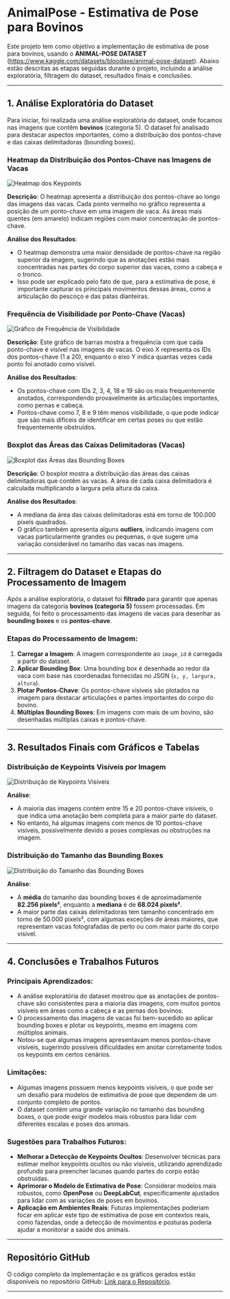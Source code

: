 # **AnimalPose - Estimativa de Pose para Bovinos**

Este projeto tem como objetivo a implementação de estimativa de pose para bovinos, usando o **ANIMAL-POSE DATASET** (https://www.kaggle.com/datasets/bloodaxe/animal-pose-dataset). Abaixo estão descritas as etapas seguidas durante o projeto, incluindo a análise exploratória, filtragem do dataset, resultados finais e conclusões.

---

## **1. Análise Exploratória do Dataset**

Para iniciar, foi realizada uma análise exploratória do dataset, onde focamos nas imagens que contêm **bovinos** (categoria 5). O dataset foi analisado para destacar aspectos importantes, como a distribuição dos pontos-chave e das caixas delimitadoras (bounding boxes).

### **Heatmap da Distribuição dos Pontos-Chave nas Imagens de Vacas**

![Heatmap dos Keypoints](caminho/para/heatmap.png)

**Descrição**: O heatmap apresenta a distribuição dos pontos-chave ao longo das imagens das vacas. Cada ponto vermelho no gráfico representa a posição de um ponto-chave em uma imagem de vaca. As áreas mais quentes (em amarelo) indicam regiões com maior concentração de pontos-chave.

**Análise dos Resultados**:
- O heatmap demonstra uma maior densidade de pontos-chave na região superior da imagem, sugerindo que as anotações estão mais concentradas nas partes do corpo superior das vacas, como a cabeça e o tronco.
- Isso pode ser explicado pelo fato de que, para a estimativa de pose, é importante capturar os principais movimentos dessas áreas, como a articulação do pescoço e das patas dianteiras.

### **Frequência de Visibilidade por Ponto-Chave (Vacas)**

![Gráfico de Frequência de Visibilidade](caminho/para/frequencia_visibilidade.png)

**Descrição**: Este gráfico de barras mostra a frequência com que cada ponto-chave é visível nas imagens de vacas. O eixo X representa os IDs dos pontos-chave (1 a 20), enquanto o eixo Y indica quantas vezes cada ponto foi anotado como visível.

**Análise dos Resultados**:
- Os pontos-chave com IDs 2, 3, 4, 18 e 19 são os mais frequentemente anotados, correspondendo provavelmente às articulações importantes, como pernas e cabeça.
- Pontos-chave como 7, 8 e 9 têm menos visibilidade, o que pode indicar que são mais difíceis de identificar em certas poses ou que estão frequentemente obstruídos.

### **Boxplot das Áreas das Caixas Delimitadoras (Vacas)**

![Boxplot das Áreas das Bounding Boxes](caminho/para/boxplot_bboxes.png)

**Descrição**: O boxplot mostra a distribuição das áreas das caixas delimitadoras que contêm as vacas. A área de cada caixa delimitadora é calculada multiplicando a largura pela altura da caixa.

**Análise dos Resultados**:
- A mediana da área das caixas delimitadoras está em torno de 100.000 pixels quadrados.
- O gráfico também apresenta alguns **outliers**, indicando imagens com vacas particularmente grandes ou pequenas, o que sugere uma variação considerável no tamanho das vacas nas imagens.

---

## **2. Filtragem do Dataset e Etapas do Processamento de Imagem**

Após a análise exploratória, o dataset foi **filtrado** para garantir que apenas imagens da categoria **bovinos (categoria 5)** fossem processadas. Em seguida, foi feito o processamento das imagens de vacas para desenhar as **bounding boxes** e os **pontos-chave**.

### **Etapas do Processamento de Imagem**:

1. **Carregar a Imagem**: A imagem correspondente ao `image_id` é carregada a partir do dataset.
2. **Aplicar Bounding Box**: Uma bounding box é desenhada ao redor da vaca com base nas coordenadas fornecidas no JSON (`x, y, largura, altura`).
3. **Plotar Pontos-Chave**: Os pontos-chave visíveis são plotados na imagem para destacar articulações e partes importantes do corpo do bovino.
4. **Múltiplas Bounding Boxes**: Em imagens com mais de um bovino, são desenhadas múltiplas caixas e pontos-chave.

---

## **3. Resultados Finais com Gráficos e Tabelas**

### **Distribuição de Keypoints Visíveis por Imagem**

![Distribuição de Keypoints Visíveis](caminho/para/distribuicao_keypoints.png)

**Análise**:
- A maioria das imagens contém entre 15 e 20 pontos-chave visíveis, o que indica uma anotação bem completa para a maior parte do dataset.
- No entanto, há algumas imagens com menos de 10 pontos-chave visíveis, possivelmente devido a poses complexas ou obstruções na imagem.

### **Distribuição do Tamanho das Bounding Boxes**

![Distribuição do Tamanho das Bounding Boxes](caminho/para/distribuicao_bboxes.png)

**Análise**:
- A **média** do tamanho das bounding boxes é de aproximadamente **82.256 pixels²**, enquanto a **mediana** é de **68.024 pixels²**.
- A maior parte das caixas delimitadoras tem tamanho concentrado em torno de 50.000 pixels², com algumas exceções de áreas maiores, que representam vacas fotografadas de perto ou com maior parte do corpo visível.

---

## **4. Conclusões e Trabalhos Futuros**

### **Principais Aprendizados**:
- A análise exploratória do dataset mostrou que as anotações de pontos-chave são consistentes para a maioria das imagens, com muitos pontos visíveis em áreas como a cabeça e as pernas dos bovinos.
- O processamento das imagens de vacas foi bem-sucedido ao aplicar bounding boxes e plotar os keypoints, mesmo em imagens com múltiplos animais.
- Notou-se que algumas imagens apresentavam menos pontos-chave visíveis, sugerindo possíveis dificuldades em anotar corretamente todos os keypoints em certos cenários.

### **Limitações**:
- Algumas imagens possuem menos keypoints visíveis, o que pode ser um desafio para modelos de estimativa de pose que dependem de um conjunto completo de pontos.
- O dataset contém uma grande variação no tamanho das bounding boxes, o que pode exigir modelos mais robustos para lidar com diferentes escalas e poses dos animais.

### **Sugestões para Trabalhos Futuros**:
- **Melhorar a Detecção de Keypoints Ocultos**: Desenvolver técnicas para estimar melhor keypoints ocultos ou não visíveis, utilizando aprendizado profundo para preencher lacunas quando partes do corpo estão obstruídas.
- **Aprimorar o Modelo de Estimativa de Pose**: Considerar modelos mais robustos, como **OpenPose** ou **DeepLabCut**, especificamente ajustados para lidar com as variações de poses em bovinos.
- **Aplicação em Ambientes Reais**: Futuras implementações poderiam focar em aplicar este tipo de estimativa de pose em contextos reais, como fazendas, onde a detecção de movimentos e posturas poderia ajudar a monitorar a saúde dos animais.

---

## **Repositório GitHub**

O código completo da implementação e os gráficos gerados estão disponíveis no repositório GitHub: [Link para o Repositório](https://github.com/seu-usuario-inteli/animal-pose).

---

